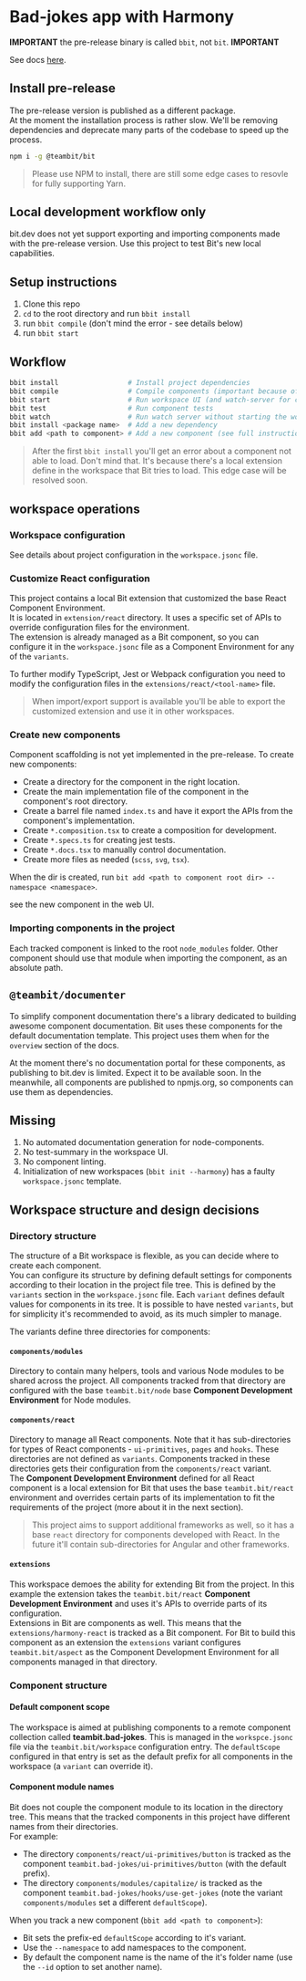 # Bad-jokes app with Harmony

**IMPORTANT** the pre-release binary is called `bbit`, not `bit`. **IMPORTANT**

See docs [here](https://bit-new-docs.netlify.app/docs/workspace/overview).

## Install pre-release

The pre-release version is published as a different package.  
At the moment the installation process is rather slow. We'll be removing dependencies and deprecate many parts of the codebase to speed up the process.

```sh
npm i -g @teambit/bit
```

> Please use NPM to install, there are still some edge cases to resovle for fully supporting Yarn.

## Local development workflow only

bit.dev does not yet support exporting and importing components made with the pre-release version. Use this project to test Bit's new local capabilities.

## Setup instructions

1. Clone this repo
1. `cd` to the root directory and run `bbit install`
1. run `bbit compile` (don't mind the error - see details below)
1. run `bbit start`

## Workflow

```sh
bbit install                 # Install project dependencies
bbit compile                 # Compile components (important because of the local React extension)
bbit start                   # Run workspace UI (and watch-server for compiling components on change)
bbit test                    # Run component tests
bbit watch                   # Run watch server without starting the workspace UI
bbit install <package name>  # Add a new dependency
bbit add <path to component> # Add a new component (see full instructions below)
```

> After the first `bbit install` you'll get an error about a component not able to load. Don't mind that.
> It's because there's a local extension define in the workspace that Bit tries to load.
> This edge case will be resolved soon.

## workspace operations

### Workspace configuration

See details about project configuration in the `workspace.jsonc` file.

### Customize React configuration

This project contains a local Bit extension that customized the base React Component Environment.  
It is located in `extension/react` directory. It uses a specific set of APIs to override configuration files for the environment.  
The extension is already managed as a Bit component, so you can configure it in the `workspace.jsonc` file as a Component Environment for any of the `variants`.

To further modify TypeScript, Jest or Webpack configuration you need to modify the configuration files in the `extensions/react/<tool-name>` file.

> When import/export support is available you'll be able to export the customized extension and use it in other workspaces.

### Create new components

Component scaffolding is not yet implemented in the pre-release. To create new components:

- Create a directory for the component in the right location.
- Create the main implementation file of the component in the component's root directory.
- Create a barrel file named `index.ts` and have it export the APIs from the component's implementation.
- Create `*.composition.tsx` to create a composition for development.
- Create `*.specs.ts` for creating jest tests.
- Create `*.docs.tsx` to manually control documentation.
- Create more files as needed (`scss`, `svg`, `tsx`).

When the dir is created, run `bit add <path to component root dir> --namespace <namespace>`.

see the new component in the web UI.

### Importing components in the project

Each tracked component is linked to the root `node_modules` folder. Other component should use that module when importing the component, as an absolute path.

## `@teambit/documenter`

To simplify component documentation there's a library dedicated to building awesome component documentation. Bit uses these components for the default documentation template. This project uses them when for the `overview` section of the docs.

At the moment there's no documentation portal for these components, as publishing to bit.dev is limited. Expect it to be available soon. In the meanwhile, all components are published to npmjs.org, so components can use them as dependencies.

## Missing

1. No automated documentation generation for node-components.
1. No test-summary in the workspace UI.
1. No component linting.
1. Initialization of new workspaces (`bbit init --harmony`) has a faulty `workspace.jsonc` template.

## Workspace structure and design decisions

### Directory structure

The structure of a Bit workspace is flexible, as you can decide where to create each component.  
You can configure its structure by defining default settings for components according to their location in the project file tree. This is defined by the `variants` section in the `workspace.jsonc` file. Each `variant` defines default values for components in its tree. It is possible to have nested `variants`, but for simplicity it's recommended to avoid, as its much simpler to manage.

The variants define three directories for components:

#### `components/modules`

Directory to contain many helpers, tools and various Node modules to be shared across the project. All components tracked from that directory are configured with the base `teambit.bit/node` base **Component Development Environment** for Node modules.

#### `components/react`

Directory to manage all React components. Note that it has sub-directories for types of React components - `ui-primitives`, `pages` and `hooks`. These directories are not defined as `variants`. Components tracked in these directories gets their configuration from the `components/react` variant.  
The **Component Development Environment** defined for all React component is a local extension for Bit that uses the base `teambit.bit/react` environment and overrides certain parts of its implementation to fit the requirements of the project (more about it in the next section).

> This project aims to support additional frameworks as well, so it has a base `react` directory for components developed with React. In the future it'll contain sub-directories for Angular and other frameworks.

#### `extensions`

This workspace demoes the ability for extending Bit from the project. In this example the extension takes the `teambit.bit/react` **Component Development Environment** and uses it's APIs to override parts of its configuration.  
Extensions in Bit are components as well. This means that the `extensions/harmony-react` is tracked as a Bit component. For Bit to build this component as an extension the `extensions` variant configures `teambit.bit/aspect` as the Component Development Environment for all components managed in that directory.

### Component structure

#### Default component scope

The workspace is aimed at publishing components to a remote component collection called **teambit.bad-jokes**. This is managed in the `workspce.jsonc` file via the `teambit.bit/workspace` configuration entry. The `defaultScope` configured in that entry is set as the default prefix for all components in the workspace (a `variant` can override it).

#### Component module names

Bit does not couple the component module to its location in the directory tree. This means that the tracked components in this project have different names from their directories.  
For example:

- The directory `components/react/ui-primitives/button` is tracked as the component `teambit.bad-jokes/ui-primitives/button` (with the default prefix).
- The directory `components/modules/capitalize/` is tracked as the component `teambit.bad-jokes/hooks/use-get-jokes` (note the variant `components/modules` set a different `defaultScope`).

When you track a new component (`bbit add <path to component>`):

- Bit sets the prefix-ed `defaultScope` according to it's variant.
- Use the `--namespace` to add namespaces to the component.
- By default the component name is the name of the it's folder name (use the `--id` option to set another name).
